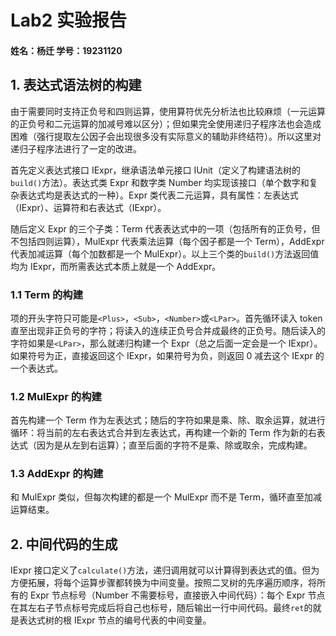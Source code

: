 # Lab2 实验报告

#### 姓名：杨迁		学号：19231120



## 1. 表达式语法树的构建

由于需要同时支持正负号和四则运算，使用算符优先分析法也比较麻烦（一元运算的正负号和二元运算的加减号难以区分）；但如果完全使用递归子程序法也会造成困难（强行提取左公因子会出现很多没有实际意义的辅助非终结符）。所以这里对递归子程序法进行了一定的改进。

首先定义表达式接口 IExpr，继承语法单元接口 IUnit（定义了构建语法树的`build()`方法）。表达式类 Expr 和数字类 Number 均实现该接口（单个数字和复杂表达式均是表达式的一种）。Expr 类代表二元运算，具有属性：左表达式（IExpr）、运算符和右表达式（IExpr）。

随后定义 Expr 的三个子类：Term 代表表达式中的一项（包括所有的正负号，但不包括四则运算），MulExpr 代表乘法运算（每个因子都是一个 Term），AddExpr 代表加减运算（每个加数都是一个 MulExpr）。以上三个类的`build()`方法返回值均为 IExpr，而所需表达式本质上就是一个 AddExpr。

### 1.1 Term 的构建

项的开头字符只可能是`<Plus>`，`<Sub>`，`<Number>`或`<LPar>`。首先循环读入 token 直至出现非正负号的字符；将读入的连续正负号合并成最终的正负号。随后读入的字符如果是`<LPar>`，那么就递归构建一个 Expr（总之后面一定会是一个 IExpr）。如果符号为正，直接返回这个 IExpr，如果符号为负，则返回 0 减去这个 IExpr 的一个表达式。

### 1.2 MulExpr 的构建

首先构建一个 Term 作为左表达式；随后的字符如果是乘、除、取余运算，就进行循环：将当前的左右表达式合并到左表达式，再构建一个新的 Term 作为新的右表达式（因为是从左到右运算）；直至后面的字符不是乘、除或取余，完成构建。

### 1.3 AddExpr 的构建

和 MulExpr 类似，但每次构建的都是一个 MulExpr 而不是 Term，循环直至加减运算结束。



## 2. 中间代码的生成

IExpr 接口定义了`calculate()`方法，递归调用就可以计算得到表达式的值。但为方便拓展，将每个运算步骤都转换为中间变量。按照二叉树的先序遍历顺序，将所有的 Expr 节点标号（Number 不需要标号，直接嵌入中间代码）：每个 Expr 节点在其左右子节点标号完成后将自己也标号，随后输出一行中间代码。最终`ret`的就是表达式树的根 IExpr 节点的编号代表的中间变量。

